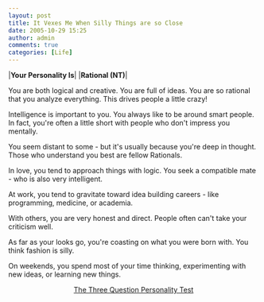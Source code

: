 ```yaml
---
layout: post
title: It Vexes Me When Silly Things are so Close
date: 2005-10-29 15:25
author: admin
comments: true
categories: [Life]
---
```

|<b>Your Personality Is</b>|
|<strong>Rational (NT)</strong>|

You are both logical and creative. You are full of ideas.
You are so rational that you analyze everything. This drives people a little crazy!

Intelligence is important to you. You always like to be around smart people.
In fact, you&apos;re often a little short with people who don&apos;t impress you mentally.

You seem distant to some - but it&apos;s usually because you&apos;re deep in thought.
Those who understand you best are fellow Rationals.

In love, you tend to approach things with logic. You seek a compatible mate - who is also very intelligent.

At work, you tend to gravitate toward idea building careers - like programming, medicine, or academia.

With others, you are very honest and direct. People often can&apos;t take your criticism well.

As far as your looks go, you&apos;re coasting on what you were born with. You think fashion is silly.

On weekends, you spend most of your time thinking, experimenting with new ideas, or learning new things.
<div align="center"><a href="http://www.blogthings.com/threequestionpersonalitytest/">The Three Question Personality Test</a></div>

